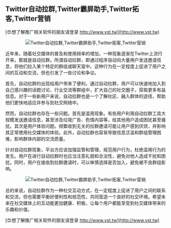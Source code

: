 ## **Twitter自动拉群,Twitter霸屏助手,Twitter拓客,Twitter营销**

[😍想了解推广相关软件的朋友请登录 http://www.vst.tw](http://www.vst.tw)

 <center><img src="https://vst.tw/MP4/tuiguang/png/6.png" alt="Twitter自动拉群,Twitter霸屏助手,Twitter拓客,Twitter营销"></center>

近年来，随着社交媒体的普及和使用频率的增加，一种现象逐渐在Twitter上流行开来，那就是自动拉群。所谓自动拉群，即通过程序自动向大量用户发送邀请信息，将他们拉入某个特定的群组或聊天室中。这种行为在一定程度上促进了用户之间的互动和交流，但也引发了一些讨论和争议。

首先，自动拉群的出现给用户带来了便利。通过自动拉群，用户可以快速地加入到自己感兴趣的话题讨论、行业交流等群组中，扩大自己的社交圈子，获取更多有益信息。对于一些新用户来说，自动拉群也是一个了解社区、融入群体的途径，帮助他们更快地适应并参与到社交网络中。

然而，自动拉群也存在一些问题。首先是滥用现象。有些用户利用自动拉群工具大规模发送邀请信息，甚至涉及垃圾广告、色情内容等，给其他用户造成困扰甚至骚扰。其次是用户体验问题。频繁收到无关的拉群邀请可能让用户感到厌烦，并影响其正常使用社交媒体的体验。此外，自动拉群也容易导致信息泛滥和群组管理困难，影响群体内部的交流质量。

针对自动拉群现象，平台方应该加强监管和管理，规范用户行为，杜绝滥用行为的发生。用户在进行自动拉群时也应当注意礼貌和合法性，避免对他人造成干扰和困扰。同时，用户在接收到拉群邀请时，可以审慎选择是否加入，避免被不良群组影响。

 <center><img src="https://vst.tw/MP4/tuiguang/png/1.png" alt="Twitter自动拉群,Twitter霸屏助手,Twitter拓客,Twitter营销"></center>

总的来说，自动拉群作为一种社交互动方式，在一定程度上促进了用户之间的联系和交流，但也需要平衡好便利性和规范性，共同营造一个良好的社交环境。希望未来在社交媒体上的互动能更加健康、积极，让每个用户都能享受到社交媒体带来的乐趣和价值。

[😍想了解推广相关软件的朋友请登录 http://www.vst.tw](http://www.vst.tw)



